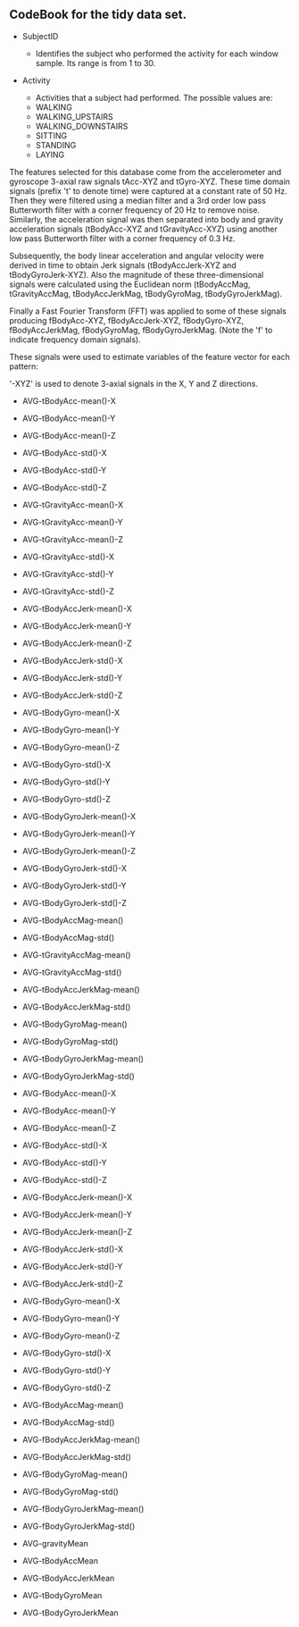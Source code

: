 CodeBook for the tidy data set.
-------------------------------
* SubjectID
  * Identifies the subject who performed the activity for each window sample. Its range is from 1 to 30.

* Activity
  * Activities that a subject had performed. The possible values are:
  * WALKING
  * WALKING_UPSTAIRS
  * WALKING_DOWNSTAIRS
  * SITTING
  * STANDING
  * LAYING

The features selected for this database come from the accelerometer and gyroscope 3-axial raw signals tAcc-XYZ and tGyro-XYZ. These time domain signals (prefix 't' to denote time) were captured at a constant rate of 50 Hz. Then they were filtered using a median filter and a 3rd order low pass Butterworth filter with a corner frequency of 20 Hz to remove noise. Similarly, the acceleration signal was then separated into body and gravity acceleration signals (tBodyAcc-XYZ and tGravityAcc-XYZ) using another low pass Butterworth filter with a corner frequency of 0.3 Hz. 

Subsequently, the body linear acceleration and angular velocity were derived in time to obtain Jerk signals (tBodyAccJerk-XYZ and tBodyGyroJerk-XYZ). Also the magnitude of these three-dimensional signals were calculated using the Euclidean norm (tBodyAccMag, tGravityAccMag, tBodyAccJerkMag, tBodyGyroMag, tBodyGyroJerkMag). 

Finally a Fast Fourier Transform (FFT) was applied to some of these signals producing fBodyAcc-XYZ, fBodyAccJerk-XYZ, fBodyGyro-XYZ, fBodyAccJerkMag, fBodyGyroMag, fBodyGyroJerkMag. (Note the 'f' to indicate frequency domain signals). 



These signals were used to estimate variables of the feature vector for each pattern:  

'-XYZ' is used to denote 3-axial signals in the X, Y and Z directions.

* AVG-tBodyAcc-mean()-X
* AVG-tBodyAcc-mean()-Y
* AVG-tBodyAcc-mean()-Z
* AVG-tBodyAcc-std()-X
* AVG-tBodyAcc-std()-Y
* AVG-tBodyAcc-std()-Z

* AVG-tGravityAcc-mean()-X
* AVG-tGravityAcc-mean()-Y
* AVG-tGravityAcc-mean()-Z

* AVG-tGravityAcc-std()-X
* AVG-tGravityAcc-std()-Y
* AVG-tGravityAcc-std()-Z


* AVG-tBodyAccJerk-mean()-X
* AVG-tBodyAccJerk-mean()-Y
* AVG-tBodyAccJerk-mean()-Z

* AVG-tBodyAccJerk-std()-X
* AVG-tBodyAccJerk-std()-Y
* AVG-tBodyAccJerk-std()-Z


* AVG-tBodyGyro-mean()-X
* AVG-tBodyGyro-mean()-Y
* AVG-tBodyGyro-mean()-Z



* AVG-tBodyGyro-std()-X
* AVG-tBodyGyro-std()-Y
* AVG-tBodyGyro-std()-Z


* AVG-tBodyGyroJerk-mean()-X
* AVG-tBodyGyroJerk-mean()-Y
* AVG-tBodyGyroJerk-mean()-Z

* AVG-tBodyGyroJerk-std()-X
* AVG-tBodyGyroJerk-std()-Y
* AVG-tBodyGyroJerk-std()-Z


* AVG-tBodyAccMag-mean()
* AVG-tBodyAccMag-std()

* AVG-tGravityAccMag-mean()
* AVG-tGravityAccMag-std()

* AVG-tBodyAccJerkMag-mean()
* AVG-tBodyAccJerkMag-std()


* AVG-tBodyGyroMag-mean()
* AVG-tBodyGyroMag-std()

* AVG-tBodyGyroJerkMag-mean()
* AVG-tBodyGyroJerkMag-std()

* AVG-fBodyAcc-mean()-X
* AVG-fBodyAcc-mean()-Y
* AVG-fBodyAcc-mean()-Z

* AVG-fBodyAcc-std()-X
* AVG-fBodyAcc-std()-Y
* AVG-fBodyAcc-std()-Z

* AVG-fBodyAccJerk-mean()-X
* AVG-fBodyAccJerk-mean()-Y
* AVG-fBodyAccJerk-mean()-Z

* AVG-fBodyAccJerk-std()-X
* AVG-fBodyAccJerk-std()-Y
* AVG-fBodyAccJerk-std()-Z

* AVG-fBodyGyro-mean()-X
* AVG-fBodyGyro-mean()-Y
* AVG-fBodyGyro-mean()-Z

* AVG-fBodyGyro-std()-X
* AVG-fBodyGyro-std()-Y
* AVG-fBodyGyro-std()-Z

* AVG-fBodyAccMag-mean()
* AVG-fBodyAccMag-std()

* AVG-fBodyAccJerkMag-mean()
* AVG-fBodyAccJerkMag-std()

* AVG-fBodyGyroMag-mean()
* AVG-fBodyGyroMag-std()

* AVG-fBodyGyroJerkMag-mean()
* AVG-fBodyGyroJerkMag-std()

* AVG-gravityMean

* AVG-tBodyAccMean

* AVG-tBodyAccJerkMean

* AVG-tBodyGyroMean

* AVG-tBodyGyroJerkMean

